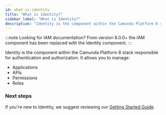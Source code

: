 ```yaml
---
id: what-is-identity
title: "What is Identity?"
sidebar_label: "What is Identity?"
description: "Identity is the component within the Camunda Platform 8 stack responsible for authentication and authorization."
---
```


:::note Looking for IAM documentation?
From version 8.0.0+ the IAM component has been replaced with the Identity component.
:::

Identity is the component within the Camunda Platform 8 stack responsible for authentication and authorization. It allows you to manage:

- Applications
- APIs
- Permissions
- Roles

### Next steps

If you're new to Identity, we suggest reviewing our [Getting Started Guide](./getting-started/install-identity.md).
